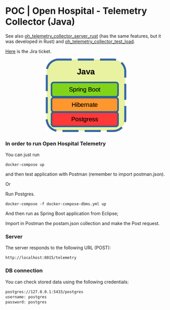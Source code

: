 # POC | Open Hospital - Telemetry Collector (Java)
See also [oh_telemetry_collector_server_rust](https://github.com/goto-eof/oh_telemetry_collector_server_rust) (has the same features, but it was developed in Rust) and [oh_telemetry_collector_test_load](https://github.com/goto-eof/oh_telemetry_collector_load_test).

[Here](https://openhospital.atlassian.net/browse/OP-952) is the Jira ticket.

<p align="center" width="100%">
    <img width="50%" src="dev-stack.png"> 
</p>

### In order to run Open Hospital Telemetry

You can just run

```
docker-compose up
```

and then test application with Postman (remember to import postman.json).

Or

 Run Postgres.

 ```
 docker-compose -f docker-compose-dbms.yml up
 ```

 And then run as Spring Boot application from Eclipse;

 Import in Postman the postam.json collection and make the Post request.

### Server

The server responds to the following URL (POST):

```
http://localhost:8015/telemetry
```

### DB connection


You can check stored data using the following credentials:


```
postgres://127.0.0.1:5433/postgres
username: postgres
password: postgres
```
